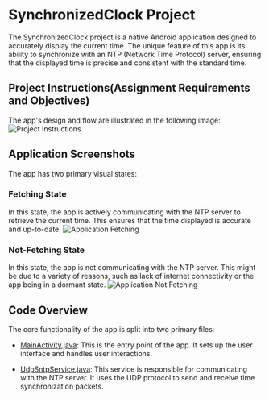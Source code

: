 # SynchronizedClock Project

The SynchronizedClock project is a native Android application designed to accurately display the current time. The unique feature of this app is its ability to synchronize with an NTP (Network Time Protocol) server, ensuring that the displayed time is precise and consistent with the standard time.

## Project Instructions(Assignment Requirements and Objectives)

The app's design and flow are illustrated in the following image:
![Project Instructions](project_instructions.jpg)

## Application Screenshots

The app has two primary visual states:

### Fetching State
In this state, the app is actively communicating with the NTP server to retrieve the current time. This ensures that the time displayed is accurate and up-to-date.
![Application Fetching](application_fetching.png)

### Not-Fetching State
In this state, the app is not communicating with the NTP server. This might be due to a variety of reasons, such as lack of internet connectivity or the app being in a dormant state.
![Application Not Fetching](application_NotFetching.png)

## Code Overview

The core functionality of the app is split into two primary files:

- [MainActivity.java](MainActivity.java): This is the entry point of the app. It sets up the user interface and handles user interactions.
  
- [UdpSntpService.java](UdpSntpService.java): This service is responsible for communicating with the NTP server. It uses the UDP protocol to send and receive time synchronization packets.
